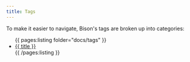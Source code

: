 ```yaml
---
title: Tags
---
```


To make it easier to navigate, Bison's tags are broken up into categories:

<ul>
{{ pages:listing folder="docs/tags" }}
	<li><a href="{{ url }}">{{ title }}</a></li>
{{ /pages:listing }}
</ul>